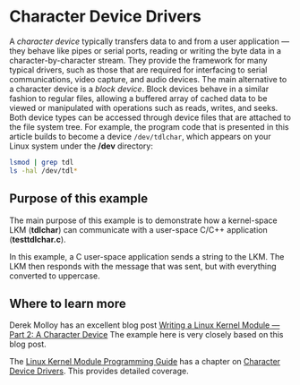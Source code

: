 # Character Device Drivers
A *character device* typically transfers data to and from a user application —
they behave like pipes or serial ports, reading or writing the byte data in a
character-by-character stream.  They provide the framework for many typical
drivers, such as those that are required for interfacing to serial communications,
video capture, and audio devices. The main alternative to a character device is
a *block device*. Block devices behave in a similar fashion to regular files,
allowing a buffered array of cached data to be viewed or manipulated with
operations such as reads, writes, and seeks. Both device types can be accessed
through device files that are attached to the file system tree. For example, the
program code that is presented in this article builds to become a device
``/dev/tdlchar``, which appears on your Linux system under the **/dev** directory:

```bash
lsmod | grep tdl
ls -hal /dev/tdl*
```

## Purpose of this example
The main purpose of this example is to demonstrate how a kernel-space LKM (**tdlchar**)
can communicate with a user-space C/C++ application (**testtdlchar.c**).

In this example, a C user-space application sends a string to the LKM. The LKM
then responds with the message that was sent, but with everything converted to
uppercase.


## Where to learn more
Derek Molloy has an excellent blog post [Writing a Linux Kernel Module — Part 2: A Character Device](http://derekmolloy.ie/writing-a-linux-kernel-module-part-2-a-character-device/)
The example here is very closely based on this blog post.

The [Linux Kernel Module Programming Guide](http://www.tldp.org/LDP/lkmpg/2.6/html/index.html)
has a chapter on [Character Device Drivers](http://www.tldp.org/LDP/lkmpg/2.6/html/x569.html).
This provides detailed coverage.
